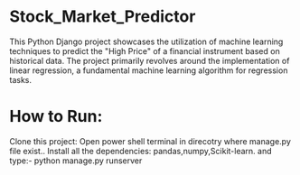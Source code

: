 # Stock_Market_Predictor
This Python Django project showcases the utilization of machine learning techniques to predict the "High Price" of a financial instrument based on historical data. The project primarily revolves around the implementation of linear regression, a fundamental machine learning algorithm for regression tasks.
# How to Run:
Clone this project:
Open power shell terminal in direcotry where manage.py file exist.. Install all the dependencies: pandas,numpy,Scikit-learn. and type:- python manage.py runserver

